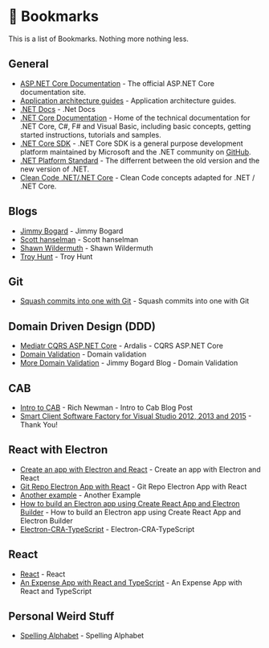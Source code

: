 # 🚀 Bookmarks

This is a list of Bookmarks.  Nothing more nothing less.

## General

* [ASP.NET Core Documentation](https://docs.asp.net/en/latest/) - The official ASP.NET Core documentation site.
* [Application architecture guides](https://dotnet.microsoft.com/learn/dotnet/architecture-guides) - Application architecture guides.
* [.NET Docs](https://docs.microsoft.com/en-us/dotnet/) - .Net Docs
* [.NET Core Documentation](https://docs.microsoft.com/en-us/dotnet/articles/welcome) - Home of the technical documentation for .NET Core, C#, F# and Visual Basic, including basic concepts, getting started instructions, tutorials and samples.
* [.NET Core SDK](https://www.microsoft.com/net/core) - .NET Core SDK is a general purpose development platform maintained by Microsoft and the .NET community on [GitHub](https://github.com/dotnet/core).
* [.NET Platform Standard](https://github.com/dotnet/corefx/blob/1719a3fe2a5c81b67a4909787da4a02fb0d0d419/Documentation/architecture/net-platform-standard.md) - The differrent between the old version and the new version of .NET.
* [Clean Code .NET/.NET Core](https://github.com/thangchung/clean-code-dotnet) - Clean Code concepts adapted for .NET / .NET Core.

## Blogs
* [Jimmy Bogard](https://lostechies.com/) - Jimmy Bogard
* [Scott hanselman](https://www.hanselman.com/) - Scott hanselman
* [Shawn Wildermuth](https://wildermuth.com/) - Shawn Wildermuth
* [Troy Hunt](https://www.troyhunt.com/) - Troy Hunt

## Git
* [Squash commits into one with Git](https://www.internalpointers.com/post/squash-commits-into-one-git) - Squash commits into one with Git

## Domain Driven Design (DDD)

* [Mediatr CQRS ASP.NET Core](https://ardalis.com/using-mediatr-in-aspnet-core-apps) - Ardalis - CQRS ASP.NET Core
* [Domain Validation](https://enterprisecraftsmanship.com/posts/validation-and-ddd/) - Domain validation
* [More Domain Validation](https://lostechies.com/jimmybogard/2009/02/15/validation-in-a-ddd-world/) - Jimmy Bogard Blog - Domain Validation

## CAB
* [Intro to CAB](https://richnewman.wordpress.com/2007/07/14/an-introduction-to-the-smart-client-software-factory-and-composite-application-block-part-1-modules-and-shells/) - Rich Newman - Intro to Cab Blog Post
* [Smart Client Software Factory for Visual Studio 2012, 2013 and 2015](https://github.com/oliverheilig/scsf20xx) - Thank You!

## React with Electron
* [Create an app with Electron and React](https://flaviocopes.com/react-electron/) - Create an app with Electron and React
* [Git Repo Electron App with React](https://github.com/kitze/react-electron-example) - Git Repo Electron App with React
* [Another example](https://medium.com/@brockhoff/using-electron-with-react-the-basics-e93f9761f86f) - Another Example
* [How to build an Electron app using Create React App and Electron Builder](https://www.codementor.io/@randyfindley/how-to-build-an-electron-app-using-create-react-app-and-electron-builder-ss1k0sfer) - How to build an Electron app using Create React App and Electron Builder
* [Electron-CRA-TypeScript](https://github.com/nayunhwan/Electron-CRA-TypeScript) - Electron-CRA-TypeScript

## React
* [React](https://reactjs.org/) - React
* [An Expense App with React and TypeScript](https://www.telerik.com/blogs/an-expense-app-with-react-and-typescript?mc_cid=c08595e24d&mc_eid=96f1168693) - An Expense App with React and TypeScript

## Personal Weird Stuff
* [Spelling Alphabet](https://en.wikipedia.org/wiki/Spelling_alphabet) - Spelling Alphabet
